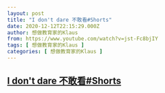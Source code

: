 ```yaml
---
layout: post
title: "I don't dare 不敢看#Shorts"
date: 2020-12-12T22:15:29.000Z
author: 想做教育家的Klaus
from: https://www.youtube.com/watch?v=jst-Fc8bjIY
tags: [ 想做教育家的Klaus ]
categories: [ 想做教育家的Klaus ]
---
```

<!--1607811329000-->
[I don't dare 不敢看#Shorts](https://www.youtube.com/watch?v=jst-Fc8bjIY)
------

<div>

</div>
